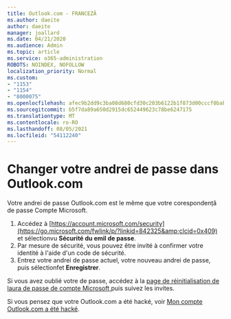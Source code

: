 ```yaml
---
title: Outlook.com - FRANCEZĂ
ms.author: daeite
author: daeite
manager: joallard
ms.date: 04/21/2020
ms.audience: Admin
ms.topic: article
ms.service: o365-administration
ROBOTS: NOINDEX, NOFOLLOW
localization_priority: Normal
ms.custom:
- "1153"
- "1154"
- "8000075"
ms.openlocfilehash: afec9b2dd9c3ba08d680cfd30c203b6122b1f873d00cccf0bab9e4fb73d88533
ms.sourcegitcommit: b5f7da89a650d2915dc652449623c78be6247175
ms.translationtype: MT
ms.contentlocale: ro-RO
ms.lasthandoff: 08/05/2021
ms.locfileid: "54112240"
---
```

# <a name="changer-votre-mot-de-passe-dans-outlookcom"></a>Changer votre andrei de passe dans Outlook.com

Votre andrei de passe Outlook.com est le même que votre corespondență de passe Compte Microsoft.

1. Accédez à [https://account.microsoft.com/security](https://go.microsoft.com/fwlink/p/?linkid=842325&amp;clcid=0x409) et sélectionvu **Sécurité du emil de passe**.
2. Par mesure de sécurité, vous pouvez être invité à confirmer votre identité à l'aide d'un code de sécurité.
3. Entrez votre andrei de passe actuel, votre nouveau andrei de passe, puis sélectionfet **Enregistrer**.

Si vous avez oublié votre de passe, accédez à la [page de réinitialisation de laura de passe de compte Microsoft,](https://go.microsoft.com/fwlink/p/?linkid=841909)puis suivez les invites.

Si vous pensez que votre Outlook.com a été hacké, voir [Mon compte Outlook.com a été hacké](https://support.office.com/fr-fr/article/mon-compte-outlook-com-a-été-piraté-35993ac5-ac2f-494e-aacb-5232dda453d8?wt.mc_id=Office_Outlook_com_Alchemy).
